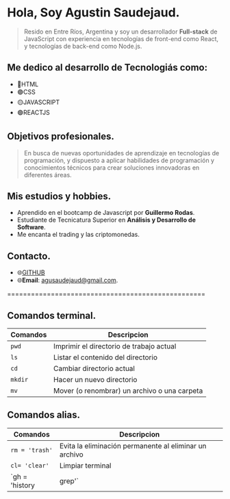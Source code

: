 # Hola, Soy Agustin Saudejaud.

>Resido en Entre Ríos, Argentina y soy un desarrollador **Full-stack** de JavaScript con experiencia en tecnologías de front-end como React, y tecnologías de back-end como Node.js.

## Me dedico al desarrollo de Tecnologiás como:
- 🔵HTML
- 🟣CSS
- 🟡JAVASCRIPT 
- 🟢REACTJS

## Objetivos profesionales.
 > En busca de nuevas oportunidades de aprendizaje en tecnologías de programación, y dispuesto a aplicar habilidades de programación y conocimientos técnicos para crear soluciones innovadoras en diferentes áreas.

## Mis estudios y hobbies.

-   Aprendido en el bootcamp de Javascript por **Guillermo Rodas**.
-   Estudiante de Tecnicatura Superior en **Análisis y Desarrollo de Software**.
-   Me encanta el trading y las criptomonedas.
  
## Contacto.
 -  🌐[GITHUB](https://github.com/agusaudejaud)
 -  🌐**Email**: agusaudejaud@gmail.com.


==================================================

## Comandos terminal.


| Comandos | Descripcion |
| -- | -- |
| `pwd` | Imprimir el directorio de trabajo actual |
| `ls` | Listar el contenido del directorio |
| `cd` | Cambiar directorio actual |
| `mkdir` | Hacer un nuevo directorio |
| `mv` | Mover (o renombrar) un archivo o una carpeta |


## Comandos alias.

| Comandos | Descripcion |
| -- | -- |
| `rm = 'trash'` | Evita la eliminación permanente al eliminar un archivo |
| `cl= 'clear'` | Limpiar terminal |
| `gh = 'history | grep'` | Ecuentra un comando en tu historial de grep |
